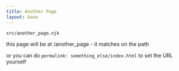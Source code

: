 ```yaml
---
title: Another Page
layout: base
---
```


`src/another_page.njk`

this page will be at /another_page - it matches on the path

or you can do `permalink: something_else/index.html` to set the URL yourself